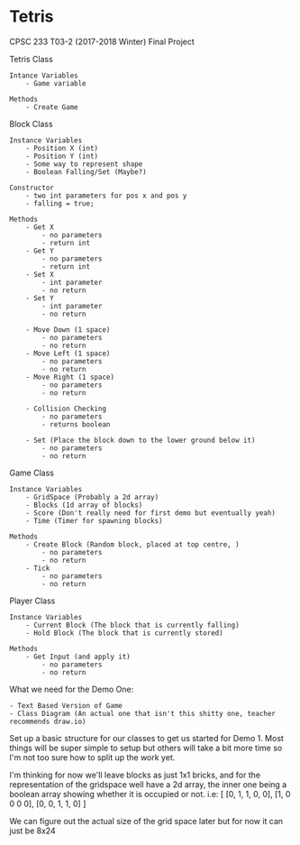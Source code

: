 # Tetris
CPSC 233 T03-2 (2017-2018 Winter) Final Project


Tetris Class

	Intance Variables
		- Game variable

	Methods
		- Create Game


Block Class

	Instance Variables
		- Position X (int)
		- Position Y (int)
		- Some way to represent shape
		- Boolean Falling/Set (Maybe?)

	Constructor
		- two int parameters for pos x and pos y
		- falling = true;

	Methods
		- Get X
			- no parameters
			- return int
		- Get Y
			- no parameters
			- return int
		- Set X
			- int parameter
			- no return
		- Set Y
			- int parameter
			- no return

		- Move Down (1 space)
			- no parameters
			- no return
		- Move Left (1 space)
			- no parameters
			- no return
		- Move Right (1 space)
			- no parameters
			- no return

		- Collision Checking
			- no parameters
			- returns boolean

		- Set (Place the block down to the lower ground below it)
			- no parameters
			- no return


Game Class

	Instance Variables
		- GridSpace (Probably a 2d array)
		- Blocks (1d array of blocks)
		- Score (Don't really need for first demo but eventually yeah)
		- Time (Timer for spawning blocks)

	Methods
		- Create Block (Random block, placed at top centre, )
			- no parameters
			- no return
		- Tick
			- no parameters
			- no return




Player Class

	Instance Variables
		- Current Block (The block that is currently falling)
		- Hold Block (The block that is currently stored)

	Methods
		- Get Input (and apply it)
			- no parameters
			- no return



What we need for the Demo One:

	- Text Based Version of Game
	- Class Diagram (An actual one that isn't this shitty one, teacher recommends draw.io)






Set up a basic structure for our classes to get us started for Demo 1. Most things will be super simple to setup but others will take a bit more time so I'm not too sure how to split up the work yet.

I'm thinking for now we'll leave blocks as just 1x1 bricks, and for the representation of the gridspace well have a 2d array, the inner one being a boolean array showing whether it is occupied or not. i.e: [ [0, 1, 1, 0, 0], [1, 0 0 0 0], [0, 0, 1, 1, 0] ]

We can figure out the actual size of the grid space later but for now it can just be 8x24
